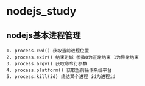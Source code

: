 # nodejs_study

## nodejs基本进程管理
```
1. process.cwd() 获取当前进程位置
2. process.exir() 结束进城 参数0为正常结束 1为异常结束
3. process.argv() 获取命令行参数
4. process.platform() 获取当前操作系统平台
5. process.kill(id) 终结某个进程 id为进程id
```